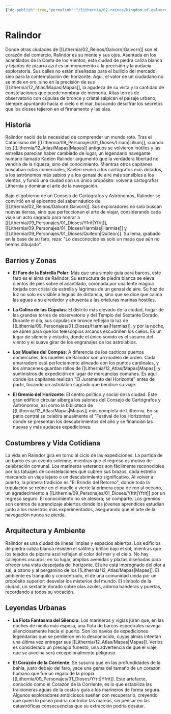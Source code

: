 ```yaml
---
{"dg-publish":true,"permalink":"/lithernia/02-reinos/kingdom-of-galvorn/ralindor/","title":"Ralindor","tags":["lithernia","ciudad","Galvorn"]}
---
```


# Ralindor

Donde otras ciudades de [[Lithernia/02_Reinos/Galvorn\|Galvorn]] son el corazón del comercio, Ralindor es su mente y sus ojos. Asentada en los acantilados de la Costa de los Vientos, esta ciudad de piedra caliza blanca y tejados de pizarra azul es un monumento a la precisión y la audacia exploratoria. Sus calles no están diseñadas para el bullicio del mercado, sino para la contemplación del horizonte. Aquí, el valor de un ciudadano no se mide en oro, sino en la precisión de sus [[Lithernia/12_Atlas/Mapas\|Mapas]], la agudeza de su vista y la cantidad de constelaciones que puede nombrar de memoria. Altas torres de observatorio con cúpulas de bronce y cristal salpican el paisaje urbano, siempre apuntando hacia el cielo o el mar, buscando descifrar los secretos que los dioses tejieron en el firmamento y las olas.

## Historia

Ralindor nació de la necesidad de comprender un mundo roto. Tras el Cataclismo del [[Lithernia/09_Personajes/01_Dioses/Lilium\|Lilium]], cuando los [[Lithernia/12_Atlas/Mapas\|Mapas]] antiguos se volvieron inútiles y las estrellas parecían haber cambiado de lugar, un legendario navegante humano llamado Kaelen Ralindor argumentó que la verdadera libertad no vendría de la riqueza, sino del conocimiento. Mientras otros capitanes buscaban rutas comerciales, Kaelen reunió a los cartógrafos más dotados, a los astrónomos más sabios y a los genasi de aire más sensibles a los vientos, y fundó una ciudad con un único propósito: volver a cartografiar Lithernia y dominar el arte de la navegación.

Bajo el gobierno de un Consejo de Cartógrafos y Astrónomos, Ralindor se convirtió en el epicentro del saber náutico de [[Lithernia/02_Reinos/Galvorn\|Galvorn]]. Sus exploradores no solo buscan nuevas tierras, sino que perfeccionan el arte de viajar, considerando cada viaje un acto sagrado para honrar a [[Lithernia/09_Personajes/01_Dioses/Yfrit\|Yfrit]], [[Lithernia/09_Personajes/01_Dioses/Harmias\|Harmias]] y [[Lithernia/09_Personajes/01_Dioses/Quiteon\|Quiteon]]. Su lema, grabado en la base de su faro, reza: "Lo desconocido es solo un mapa que aún no hemos dibujado".

## Barrios y Zonas

- **El Faro de la Estrella Polar**: Más que una simple guía para barcos, este faro es el alma de Ralindor. Su estructura de piedra blanca se eleva cientos de pies sobre el acantilado, coronada por una lente mágica forjada con cristal de estrella y lágrimas de un genasi de aire. Su haz de luz no solo es visible a leguas de distancia, sino que se dice que calma las aguas a su alrededor y ahuyenta a las criaturas marinas hostiles.

- **La Colina de las Cúpulas**: El distrito más elevado de la ciudad, hogar de las grandes torres de observatorio y del Templo del Sextante Dorado. Durante el día, sus cúpulas de bronce reflejan la luz de [[Lithernia/09_Personajes/01_Dioses/Harmias\|Harmias]], y por la noche, se abren para que los telescopios arcanos escudriñen los cielos. Es un lugar de silencio y estudio, donde el único sonido es el susurro del viento y el suave girar de los engranajes de los astrolabios.

- **Los Muelles del Compás**: A diferencia de los caóticos puertos comerciales, los muelles de Ralindor son un modelo de orden. Cada amarradero está perfectamente alineado con los puntos cardinales, y los almacenes guardan rollos de [[Lithernia/12_Atlas/Mapas\|Mapas]] y suministros de expedición en lugar de mercancías comunes. Es aquí donde los capitanes realizan "El Juramento del Horizonte" antes de partir, tocando un astrolabio sagrado que bendice su viaje.

- **El Gremio del Horizonte**: El centro político y social de la ciudad. Este gran edificio circular alberga los salones del Consejo de Cartógrafos y Astrónomos, así como la biblioteca de [[Lithernia/12_Atlas/Mapas\|Mapas]] más completa de Lithernia. En su patio central se celebra anualmente el "Festival de los Horizontes", donde se presentan los descubrimientos del año y se financian las nuevas y más audaces expediciones.

## Costumbres y Vida Cotidiana

La vida en Ralindor gira en torno al ciclo de las expediciones. La partida de un barco es un evento solemne, mientras que el regreso es motivo de celebración comunal. Los marineros veteranos son fácilmente reconocibles por los tatuajes de constelaciones que cubren sus brazos, cada estrella marcando un viaje lejano o un descubrimiento significativo. Al volver a puerto, la primera tradición es "El Brindis del Retorno", donde toda la tripulación se reúne en el muelle y vierte la primera copa de ron al océano, un agradecimiento a [[Lithernia/09_Personajes/01_Dioses/Yfrit\|Yfrit]] por un regreso seguro. El conocimiento no se atesora; se comparte. Los gremios son centros de aprendizaje abiertos donde los jóvenes aprendices estudian junto a los maestros más experimentados, asegurando que el arte de la navegación nunca se pierda.

## Arquitectura y Ambiente

Ralindor es una ciudad de líneas limpias y espacios abiertos. Los edificios de piedra caliza blanca resisten el salitre y brillan bajo el sol, mientras que los tejados de pizarra azul reflejan el color del mar y el cielo. No hay callejones oscuros; en su lugar, amplias avenidas y plazas diseñadas para ofrecer una vista despejada del horizonte. El aire está impregnado del olor a sal, a ozono y al pergamino de los [[Lithernia/12_Atlas/Mapas\|Mapas]]. El ambiente es tranquilo y concentrado, el de una comunidad unida por un propósito superior: desvelar los misterios del mundo. El símbolo de la ciudad, un sextante dorado sobre olas azules, adorna banderas y puertas, recordando a todos su vocación.

## Leyendas Urbanas

- **La Flota Fantasma del Silencio**: Los marineros y vigías juran que, en las noches de niebla más espesa, una flota de barcos espectrales navega silenciosamente hacia el puerto. Son los navíos de expediciones legendarias que se perdieron en lo desconocido, cuyas almas intentan una última vez entregar sus [[Lithernia/12_Atlas/Mapas\|Mapas]]. Verlos es considerado un presagio funesto, una advertencia de que el viaje que se avecina será excepcionalmente peligroso.

- **El Corazón de la Corriente**: Se susurra que en las profundidades de la bahía, justo debajo del faro, yace una gema del tamaño de un corazón humano que fue un regalo de la propia [[Lithernia/09_Personajes/01_Dioses/Yfrit\|Yfrit]]. Este artefacto, conocido como el Corazón de la Corriente, es lo que estabiliza las traicioneras aguas de la costa y guía a los marineros de forma segura. Algunos exploradores ambiciosos sueñan con recuperarlo, creyendo que quien lo posea podría controlar las mareas, sin pensar en las catastróficas consecuencias que su extracción podría desatar.